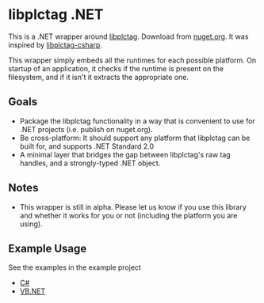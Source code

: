 ﻿# libplctag .NET

This is a .NET wrapper around [libplctag](https://github.com/libplctag/libplctag).
Download from [nuget.org](https://www.nuget.org/packages/libplctag/).
It was inspired by [libplctag-csharp](https://github.com/mesta1/libplctag-csharp).

This wrapper simply embeds all the runtimes for each possible platform.
On startup of an application, it checks if the runtime is present on the filesystem, and if it isn't it extracts the appropriate one.

## Goals

* Package the libplctag functionality in a way that is convenient to use for .NET projects (i.e. publish on nuget.org).
* Be cross-platform: It should support any platform that libplctag can be built for, and supports .NET Standard 2.0
* A minimal layer that bridges the gap between libplctag's raw tag handles, and a strongly-typed .NET object.

## Notes

* This wrapper is still in alpha. Please let us know if you use this library and whether it works for you or not (including the platform you are using).

## Example Usage

See the examples in the example project

* [C#](https://github.com/libplctag/libplctag.NET/blob/master/src/Examples/CSharp%20DotNetCore/Example.cs)
* [VB.NET](https://github.com/libplctag/libplctag.NET/blob/master/src/Examples/VB.NET%20DotNetCore/Example.cs)